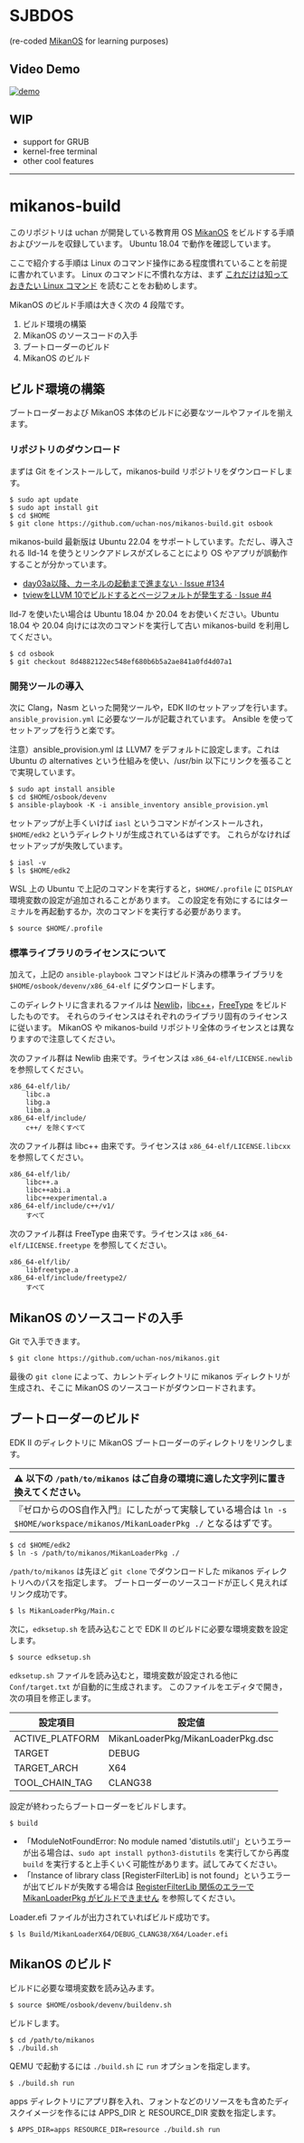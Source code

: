 # SJBDOS
(re-coded [MikanOS](https://github.com/uchan-nos/mikanos) for learning purposes)

## Video Demo
[![demo](http://img.youtube.com/vi/eUbBKmzVzIs/0.jpg)](http://www.youtube.com/watch?v=eUbBKmzVzIs "자작 os")

## WIP
* support for GRUB
* kernel-free terminal
* other cool features
---
# mikanos-build

このリポジトリは uchan が開発している教育用 OS [MikanOS](https://github.com/uchan-nos/mikanos) をビルドする手順およびツールを収録しています。
Ubuntu 18.04 で動作を確認しています。

ここで紹介する手順は Linux のコマンド操作にある程度慣れていることを前提に書かれています。
Linux のコマンドに不慣れな方は、まず [これだけは知っておきたい Linux コマンド](https://github.com/uchan-nos/os-from-zero/wiki/Basic-Linux-Commands) を読むことをお勧めします。

MikanOS のビルド手順は大きく次の 4 段階です。

1. ビルド環境の構築
2. MikanOS のソースコードの入手
3. ブートローダーのビルド
4. MikanOS のビルド

## ビルド環境の構築

ブートローダーおよび MikanOS 本体のビルドに必要なツールやファイルを揃えます。

### リポジトリのダウンロード

まずは Git をインストールして，mikanos-build リポジトリをダウンロードします。

    $ sudo apt update
    $ sudo apt install git
    $ cd $HOME
    $ git clone https://github.com/uchan-nos/mikanos-build.git osbook

mikanos-build 最新版は Ubuntu 22.04 をサポートしています。ただし、導入される lld-14 を使うとリンクアドレスがズレることにより OS やアプリが誤動作することが分かっています。
- [day03a以降、カーネルの起動まで進まない · Issue #134](https://github.com/uchan-nos/os-from-zero/issues/134)
- [tviewをLLVM 10でビルドするとページフォルトが発生する · Issue #4](https://github.com/uchan-nos/mikanos/issues/4)

lld-7 を使いたい場合は Ubuntu 18.04 か 20.04 をお使いください。Ubuntu 18.04 や 20.04 向けには次のコマンドを実行して古い mikanos-build を利用してください。

    $ cd osbook
    $ git checkout 8d4882122ec548ef680b6b5a2ae841a0fd4d07a1

### 開発ツールの導入

次に Clang，Nasm といった開発ツールや，EDK IIのセットアップを行います。
`ansible_provision.yml` に必要なツールが記載されています。
Ansible を使ってセットアップを行うと楽です。

注意）ansible_provision.yml は LLVM7 をデフォルトに設定します。これは Ubuntu の alternatives という仕組みを使い、/usr/bin 以下にリンクを張ることで実現しています。

    $ sudo apt install ansible
    $ cd $HOME/osbook/devenv
    $ ansible-playbook -K -i ansible_inventory ansible_provision.yml

セットアップが上手くいけば `iasl` というコマンドがインストールされ，`$HOME/edk2` というディレクトリが生成されているはずです。
これらがなければセットアップが失敗しています。

    $ iasl -v
    $ ls $HOME/edk2

WSL 上の Ubuntu で上記のコマンドを実行すると，`$HOME/.profile` に `DISPLAY` 環境変数の設定が追加されることがあります。
この設定を有効にするにはターミナルを再起動するか，次のコマンドを実行する必要があります。

    $ source $HOME/.profile

### 標準ライブラリのライセンスについて

加えて，上記の `ansible-playbook` コマンドはビルド済みの標準ライブラリを `$HOME/osbook/devenv/x86_64-elf` にダウンロードします。

このディレクトリに含まれるファイルは [Newlib](https://sourceware.org/newlib/)，[libc++](https://libcxx.llvm.org/)，[FreeType](https://www.freetype.org/) をビルドしたものです。
それらのライセンスはそれぞれのライブラリ固有のライセンスに従います。
MikanOS や mikanos-build リポジトリ全体のライセンスとは異なりますので注意してください。

次のファイル群は Newlib 由来です。ライセンスは `x86_64-elf/LICENSE.newlib` を参照してください。

    x86_64-elf/lib/
        libc.a
        libg.a
        libm.a
    x86_64-elf/include/
        c++/ を除くすべて

次のファイル群は libc++ 由来です。ライセンスは `x86_64-elf/LICENSE.libcxx` を参照してください。

    x86_64-elf/lib/
        libc++.a
        libc++abi.a
        libc++experimental.a
    x86_64-elf/include/c++/v1/
        すべて

次のファイル群は FreeType 由来です。ライセンスは `x86_64-elf/LICENSE.freetype` を参照してください。

    x86_64-elf/lib/
        libfreetype.a
    x86_64-elf/include/freetype2/
        すべて

## MikanOS のソースコードの入手

Git で入手できます。

    $ git clone https://github.com/uchan-nos/mikanos.git

最後の `git clone` によって、カレントディレクトリに mikanos ディレクトリが生成され、そこに MikanOS のソースコードがダウンロードされます。

## ブートローダーのビルド

EDK II のディレクトリに MikanOS ブートローダーのディレクトリをリンクします。

| :warning: 以下の `/path/to/mikanos` はご自身の環境に適した文字列に置き換えてください。 |
|:----|
| 『ゼロからのOS自作入門』にしたがって実験している場合は `ln -s $HOME/workspace/mikanos/MikanLoaderPkg ./` となるはずです。 |

    $ cd $HOME/edk2
    $ ln -s /path/to/mikanos/MikanLoaderPkg ./

`/path/to/mikanos` は先ほど `git clone` でダウンロードした mikanos ディレクトリへのパスを指定します。
ブートローダーのソースコードが正しく見えればリンク成功です。

    $ ls MikanLoaderPkg/Main.c

次に，`edksetup.sh` を読み込むことで EDK II のビルドに必要な環境変数を設定します。

    $ source edksetup.sh

`edksetup.sh` ファイルを読み込むと，環境変数が設定される他に `Conf/target.txt` が自動的に生成されます。
このファイルをエディタで開き，次の項目を修正します。

| 設定項目        | 設定値                            |
|-----------------|-----------------------------------|
| ACTIVE_PLATFORM | MikanLoaderPkg/MikanLoaderPkg.dsc |
| TARGET          | DEBUG                             |
| TARGET_ARCH     | X64                               |
| TOOL_CHAIN_TAG  | CLANG38                           |

設定が終わったらブートローダーをビルドします。

    $ build

- 「ModuleNotFoundError: No module named 'distutils.util'」というエラーが出る場合は、`sudo apt install python3-distutils` を実行してから再度 `build` を実行すると上手くいく可能性があります。試してみてください。
- 「Instance of library class [RegisterFilterLib] is not found」というエラーが出てビルドが失敗する場合は [RegisterFilterLib 関係のエラーで MikanLoaderPkg がビルドできません](https://github.com/uchan-nos/os-from-zero/blob/main/faq.md#registerfilterlib-%E9%96%A2%E4%BF%82%E3%81%AE%E3%82%A8%E3%83%A9%E3%83%BC%E3%81%A7-mikanloaderpkg-%E3%81%8C%E3%83%93%E3%83%AB%E3%83%89%E3%81%A7%E3%81%8D%E3%81%BE%E3%81%9B%E3%82%93) を参照してください。

Loader.efi ファイルが出力されていればビルド成功です。

    $ ls Build/MikanLoaderX64/DEBUG_CLANG38/X64/Loader.efi

## MikanOS のビルド

ビルドに必要な環境変数を読み込みます。

    $ source $HOME/osbook/devenv/buildenv.sh

ビルドします。

    $ cd /path/to/mikanos
    $ ./build.sh

QEMU で起動するには `./build.sh` に `run` オプションを指定します。

    $ ./build.sh run

apps ディレクトリにアプリ群を入れ、フォントなどのリソースをも含めたディスクイメージを作るには APPS_DIR と RESOURCE_DIR 変数を指定します。

    $ APPS_DIR=apps RESOURCE_DIR=resource ./build.sh run
